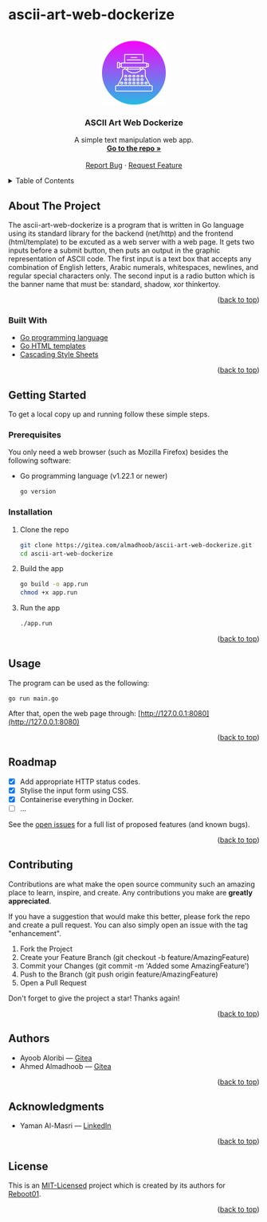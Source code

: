 # ascii-art-web-dockerize



<!-- PROJECT LOGO -->
<br />
<div align="center">
  <a href="https://gitea.com/almadhoob/ascii-art-web-dockerize">
    <img src="static/logo.png" alt="Logo" width="128" height="128">
  </a>

<h3 align="center">ASCII Art Web Dockerize</h3>

  <p align="center">
    A simple text manipulation web app.
    <br />
    <a href="https://gitea.com/almadhoob/ascii-art-web-dockerize"><strong>Go to the repo »</strong></a>
    <br />
    <br />
    <a href="https://gitea.com/almadhoob/ascii-art-web-dockerize/issues/new?labels=bug&template=bug-report---.md">Report Bug</a>
    ·
    <a href="https://gitea.com/almadhoob/ascii-art-web-dockerize/issues/new?labels=enhancement&template=feature-request---.md">Request Feature</a>
  </p>
</div>



<!-- TABLE OF CONTENTS -->
<details>
  <summary>Table of Contents</summary>
  <ol>
    <li>
      <a href="#about-the-project">About The Project</a>
      <ul>
        <li><a href="#built-with">Built With</a></li>
      </ul>
    </li>
    <li>
      <a href="#getting-started">Getting Started</a>
      <ul>
        <li><a href="#prerequisites">Prerequisites</a></li>
        <li><a href="#installation">Installation</a></li>
      </ul>
    </li>
    <li><a href="#usage">Usage</a></li>
    <li><a href="#roadmap">Roadmap</a></li>
    <li><a href="#contributing">Contributing</a></li>
    <li><a href="#authors">Authors</a></li>
    <li><a href="#acknowledgments">Acknowledgments</a></li>
    <li><a href="#license">License</a></li>
  </ol>
</details>



<!-- ABOUT THE PROJECT -->
## About The Project

<!-- <div align="center"><img src="images/screenshot.png" alt="Screenshot"></div> -->
<!-- <br /> -->

The ascii-art-web-dockerize is a program that is written in Go language using its standard library for the backend (net/http) and  the frontend (html/template) to be excuted as a web server with a web page. It gets two inputs before a submit button, then puts an output in the graphic representation of ASCII code. The first input is a text box that accepts any combination of English letters, Arabic numerals, whitespaces, newlines, and regular special characters only. The second input is a radio button which is the banner name that must be: standard, shadow, xor thinkertoy.

<p align="right">(<a href="#ascii-art-web-dockerize">back to top</a>)</p>



### Built With

* [Go programming language](https://go.dev/doc/)
* [Go HTML templates](https://pkg.go.dev/html/template/)
* [Cascading Style Sheets](https://developer.mozilla.org/en-US/docs/Web/CSS/)


<p align="right">(<a href="#ascii-art-web-dockerize">back to top</a>)</p>



<!-- GETTING STARTED -->
## Getting Started

To get a local copy up and running follow these simple steps.

### Prerequisites

You only need a web browser (such as Mozilla Firefox) besides the following software:
* Go programming language (v1.22.1 or newer)
    ```sh
    go version
    ```

### Installation

1. Clone the repo
    ```sh
    git clone https://gitea.com/almadhoob/ascii-art-web-dockerize.git
    cd ascii-art-web-dockerize
    ```

2. Build the app
    ```sh
    go build -o app.run
    chmod +x app.run
    ```

3. Run the app
    ```sh
    ./app.run
    ```

<p align="right">(<a href="#ascii-art-web-dockerize">back to top</a>)</p>



<!-- USAGE EXAMPLES -->
## Usage

The program can be used as the following:
```console
go run main.go
```

After that, open the web page through: [http://127.0.0.1:8080](http://127.0.0.1:8080)

<p align="right">(<a href="#ascii-art-web-dockerize">back to top</a>)</p>



<!-- ROADMAP -->
## Roadmap

- [x] Add appropriate HTTP status codes.
- [x] Stylise the input form using CSS.
- [x] Containerise everything in Docker.
- [ ] ...

See the [open issues](https://gitea.com/almadhoob/ascii-art-web-dockerize/issues) for a full list of proposed features (and known bugs).

<p align="right">(<a href="#ascii-art-web-dockerize">back to top</a>)</p>



<!-- CONTRIBUTING -->
## Contributing

Contributions are what make the open source community such an amazing place to learn, inspire, and create. Any contributions you make are **greatly appreciated**.

If you have a suggestion that would make this better, please fork the repo and create a pull request. You can also simply open an issue with the tag "enhancement".

1. Fork the Project
2. Create your Feature Branch (git checkout -b feature/AmazingFeature)
3. Commit your Changes (git commit -m 'Added some AmazingFeature')
4. Push to the Branch (git push origin feature/AmazingFeature)
5. Open a Pull Request

Don't forget to give the project a star! Thanks again!

<p align="right">(<a href="#ascii-art-web-dockerize">back to top</a>)</p>

<!-- AUTHORS -->
## Authors

* Ayoob Aloribi — [Gitea](https://gitea.com/aaloribi)
* Ahmed Almadhoob — [Gitea](https://gitea.com/almadhoob)

<p align="right">(<a href="#ascii-art-web-dockerize">back to top</a>)</p>



<!-- ACKNOWLEDGMENTS -->
## Acknowledgments

* Yaman Al-Masri — [LinkedIn](https://bh.linkedin.com/in/yaman-al-masri-1b2108244/)

<p align="right">(<a href="#ascii-art-web-dockerize">back to top</a>)</p>



<!-- LICENSE -->
## License

This is an [MIT-Licensed](./LICENSE) project which is created by its authors for [Reboot01](https://reboot01.com/).

<p align="right">(<a href="#ascii-art-web-dockerize">back to top</a>)</p>


